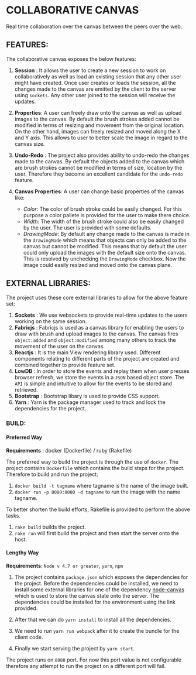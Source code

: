 # COLLABORATIVE CANVAS
Real time collaboration over the canvas between the peers over the web.

## FEATURES:
The collaborative canvas exposes the below features:

1. **Session** : It allows the user to create a new session to work on collaboratively as well as load an existing session that any other user might have created. Once user creates or loads the session, all the changes made to the canvas are emitted by the client to the server using `sockets`. Any other user joined to the session will receive the updates.

2. **Properties**: A user can freely draw onto the canvas as well as upload images to the canvas. By default the brush strokes added cannot be modified in terms of resizing and movement from the original location. On the other hand, images can freely resized and moved along the X and Y axis. This allows to user to better scale the image in regard to the canvas size.

3. **Undo-Redo** : The project also provides ability to undo-redo the changes made to the canvas. By default the objects added to the canvas which are brush strokes cannot be modified in terms of size, location by the user. Therefore they become an excellent candidate for the `undo-redo` feature.

4. **Canvas Properties**: A user can change basic properties of the canvas like:
    + *Color*: The color of brush stroke could be easily changed. For this purpose a color pallete is provided for the user to make there choice.
    + *Width*: The width of the brush stroke could also be easily changed by the user. The user is provided with some defaults.
    + *DrawingMode*: By default any change made to the canvas is made in the `drawingMode` which means that objects can only be added to the canvas but cannot be modified. This means that by default the user could only upload the images with the default size onto the canvas. This is resolved by unchecking the `DrawingMode` checkbox. Now the image could easily resized and moved onto the canvas plane.


## EXTERNAL LIBRARIES:

The project uses these core external libraries to allow for the above feature set:

1. **Sockets** : We use websockets to provide real-time updates to the users working on the same session.
2. **Fabricjs** : Fabricjs is used as a canvas library for enabling the users to draw with brush and upload images to the canvas. The canvas fires `object:added` and `object:modified` among many others to track the movement of the user on the canvas.
3. **Reactjs** : It is the main View rendering library used. Different components relating to different parts of the project are created and combined together to provide feature set.
4. **LowDB** : In order to store the events and replay them when user presses browser refresh, we store the events in a `JSON` based object store. The `API` is simple and intuitive to allow for the events to be stored and retrieved.
5. **Bootstrap** : Bootstrap libary is used to provide CSS support.
6. **Yarn** : Yarn is the package manager used to track and lock the dependencies for the project.

### BUILD:

#### Preferred Way

**Requirements** : docker (Dockerfile) / ruby (Rakefile)

The preferred way to build the project is through the use of `docker`. The project contains `Dockerfile` which contains the build steps for the project. Therefore to build and run the project:

1. `docker build -t tagname` where tagname is the name of the image built.
2. `docker run -p 8080:8080 -d tagname` to run the image with the name tagname.


To better shorten the build efforts, Rakefile is provided to perform the above tasks.

1. `rake build` builds the project.
2. `rake run` will first build the project and then start the server onto the host.

#### Lengthy Way

**Requirements**: `Node v 4.7 or greater`, `yarn`, `npm`

1. The project contains `package.json` which exposes the dependencies for the project. Before the dependencies could be installed, we need to install some external libraries for one of the dependency [node-canvas](https://github.com/Automattic/node-canvas) which is used to store the canvas state onto the server. The dependencies could be installed for the environment using the link provided.

2. After that we can do `yarn install` to install all the dependencies.
3. We need to run `yarn run webpack` after it to create the bundle for the client code.
4. Finally we start serving the project by `yarn start`.


The project runs on `8080` port. For now this port value is not configurable therefore any attempt to run the project on a different port will fail.


